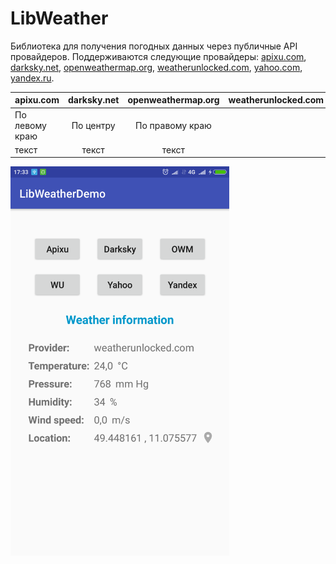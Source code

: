 # LibWeather
Библиотека для получения погодных данных через публичные API провайдеров. Поддерживаются следующие провайдеры: [apixu.com](http://apixu.com), [darksky.net](http://darksky.net), [openweathermap.org](http://openweathermap.org), [weatherunlocked.com](http://weatherunlocked.com), [yahoo.com](https://developer.yahoo.com/weather/), [yandex.ru](https://yandex.ru/pogoda/).

| apixu.com | darksky.net | openweathermap.org | weatherunlocked.com | yahoo.com | yandex.ru |
|:----------------|:---------:|:----------------:|:----------------:|:----------------:|:----------------:|
| По левому краю | По центру | По правому краю |
| текст | текст | текст |

<img src="https://github.com/dgaenko/LibWeatherDemo/blob/master/sample/screenshot/main.png" width="350"/>
